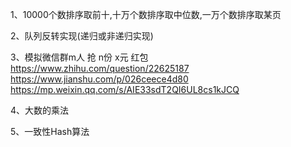 1、10000个数排序取前十,十万个数排序取中位数,一万个数排序取某页

2、队列反转实现(递归或非递归实现)

3、模拟微信群m人 抢 n份  x元 红包
    https://www.zhihu.com/question/22625187
    https://www.jianshu.com/p/026ceece4d80
    https://mp.weixin.qq.com/s/AIE33sdT2QI6UL8cs1kJCQ

4、大数的乘法

5、一致性Hash算法
